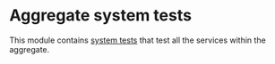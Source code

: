 # Aggregate system tests

This module contains [system tests][system-test] that test all the services within the aggregate.

[system-test]: https://www.creekservice.org/creek-system-test
